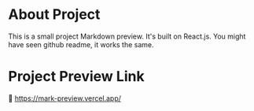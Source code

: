 # About Project
This is a small project Markdown preview. It's built on React.js. You might have seen github readme, it works the same.

# Project Preview Link

🔗 https://mark-preview.vercel.app/